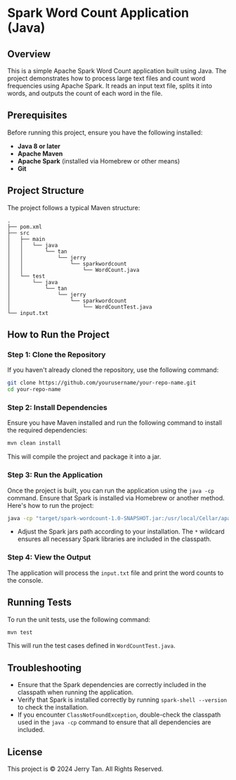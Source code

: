 
# Spark Word Count Application (Java)

## Overview

This is a simple Apache Spark Word Count application built using Java. The project demonstrates how to process large text files and count word frequencies using Apache Spark. It reads an input text file, splits it into words, and outputs the count of each word in the file.

## Prerequisites

Before running this project, ensure you have the following installed:

- **Java 8 or later**
- **Apache Maven**
- **Apache Spark** (installed via Homebrew or other means)
- **Git**

## Project Structure

The project follows a typical Maven structure:

```
.
├── pom.xml
├── src
│   ├── main
│   │   └── java
│   │       └── tan
│   │           └── jerry
│   │               └── sparkwordcount
│   │                   └── WordCount.java
│   └── test
│       └── java
│           └── tan
│               └── jerry
│                   └── sparkwordcount
│                       └── WordCountTest.java
└── input.txt
```

## How to Run the Project

### Step 1: Clone the Repository

If you haven't already cloned the repository, use the following command:

```bash
git clone https://github.com/yourusername/your-repo-name.git
cd your-repo-name
```

### Step 2: Install Dependencies

Ensure you have Maven installed and run the following command to install the required dependencies:

```bash
mvn clean install
```

This will compile the project and package it into a jar.

### Step 3: Run the Application

Once the project is built, you can run the application using the `java -cp` command. Ensure that Spark is installed via Homebrew or another method. Here's how to run the project:

```bash
java -cp "target/spark-wordcount-1.0-SNAPSHOT.jar:/usr/local/Cellar/apache-spark/3.4.1/libexec/jars/*" tan.jerry.sparkwordcount.WordCount
```

- Adjust the Spark jars path according to your installation. The `*` wildcard ensures all necessary Spark libraries are included in the classpath.

### Step 4: View the Output

The application will process the `input.txt` file and print the word counts to the console.

## Running Tests

To run the unit tests, use the following command:

```bash
mvn test
```

This will run the test cases defined in `WordCountTest.java`.

## Troubleshooting

- Ensure that the Spark dependencies are correctly included in the classpath when running the application.
- Verify that Spark is installed correctly by running `spark-shell --version` to check the installation.
- If you encounter `ClassNotFoundException`, double-check the classpath used in the `java -cp` command to ensure that all dependencies are included.

## License

This project is © 2024 Jerry Tan. All Rights Reserved.
